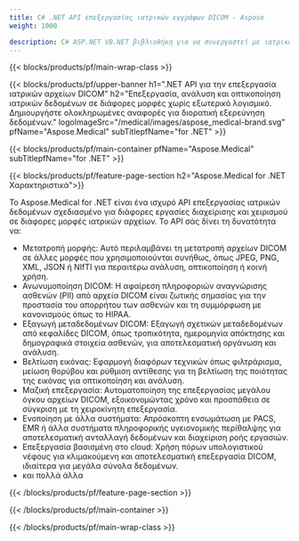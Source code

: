 ```yaml
---
title: C# .NET API επεξεργασίας ιατρικών εγγράφων DICOM - Aspose 
weight: 1000

description: C# ASP.NET VB.NET βιβλιοθήκη για να συνεργαστεί με ιατρικά αρχεία DICOM. 
---
```


{{< blocks/products/pf/main-wrap-class >}}

{{< blocks/products/pf/upper-banner h1=".NET API για την επεξεργασία ιατρικών αρχείων DICOM" h2="Επεξεργασία, ανάλυση και οπτικοποίηση ιατρικών δεδομένων σε διάφορες μορφές χωρίς εξωτερικό λογισμικό. Δημιουργήστε ολοκληρωμένες αναφορές για διορατική εξερεύνηση δεδομένων." logoImageSrc="/medical/images/aspose_medical-brand.svg" pfName="Aspose.Medical" subTitlepfName="for .NET" >}}

{{< blocks/products/pf/main-container pfName="Aspose.Medical" subTitlepfName="for .NET" >}}

{{< blocks/products/pf/feature-page-section h2="Aspose.Medical for .NET Χαρακτηριστικά">}}

<p>Το Aspose.Medical for .NET είναι ένα ισχυρό API επεξεργασίας ιατρικών δεδομένων σχεδιασμένο για διάφορες εργασίες διαχείρισης και χειρισμού σε διάφορες μορφές ιατρικών αρχείων. Το API σάς δίνει τη δυνατότητα να:</p>

<ul>
<li>Μετατροπή μορφής: Αυτό περιλαμβάνει τη μετατροπή αρχείων DICOM σε άλλες μορφές που χρησιμοποιούνται συνήθως, όπως JPEG, PNG, XML, JSON ή NIfTI για περαιτέρω ανάλυση, οπτικοποίηση ή κοινή χρήση.</li>
<li>Ανωνυμοποίηση DICOM: Η αφαίρεση πληροφοριών αναγνώρισης ασθενών (PII) από αρχεία DICOM είναι ζωτικής σημασίας για την προστασία του απορρήτου των ασθενών και τη συμμόρφωση με κανονισμούς όπως το HIPAA.</li>
<li>Εξαγωγή μεταδεδομένων DICOM: Εξαγωγή σχετικών μεταδεδομένων από κεφαλίδες DICOM, όπως τροπικότητα, ημερομηνία απόκτησης και δημογραφικά στοιχεία ασθενών, για αποτελεσματική οργάνωση και ανάλυση.</li>
<li>Βελτίωση εικόνας: Εφαρμογή διαφόρων τεχνικών όπως φιλτράρισμα, μείωση θορύβου και ρύθμιση αντίθεσης για τη βελτίωση της ποιότητας της εικόνας για οπτικοποίηση και ανάλυση.</li>
<li>Μαζική επεξεργασία: Αυτοματοποίηση της επεξεργασίας μεγάλου όγκου αρχείων DICOM, εξοικονομώντας χρόνο και προσπάθεια σε σύγκριση με τη χειροκίνητη επεξεργασία.</li>
<li>Ενοποίηση με άλλα συστήματα: Απρόσκοπτη ενσωμάτωση με PACS, EMR ή άλλα συστήματα πληροφορικής υγειονομικής περίθαλψης για αποτελεσματική ανταλλαγή δεδομένων και διαχείριση ροής εργασιών.</li>
<li>Επεξεργασία βασισμένη στο cloud: Χρήση πόρων υπολογιστικού νέφους για κλιμακούμενη και αποτελεσματική επεξεργασία DICOM, ιδιαίτερα για μεγάλα σύνολα δεδομένων.</li>
<li>και πολλά άλλα</li>
</ul>

{{< /blocks/products/pf/feature-page-section >}}

{{< /blocks/products/pf/main-container >}}

{{< /blocks/products/pf/main-wrap-class >}}